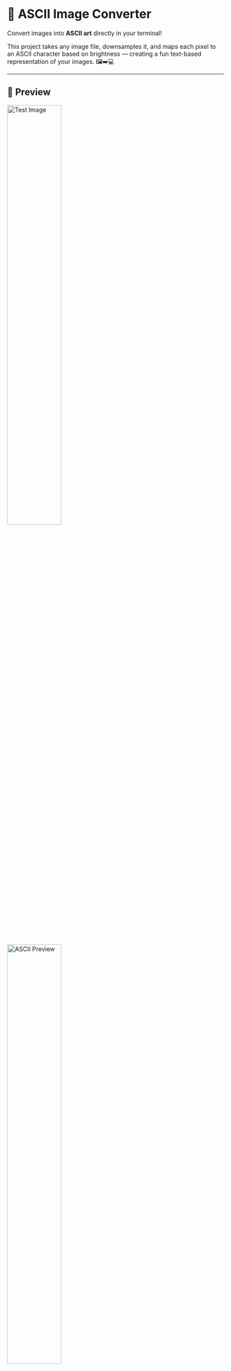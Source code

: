 # 🎨 ASCII Image Converter

Convert images into **ASCII art** directly in your terminal!  

This project takes any image file, downsamples it, and maps each pixel to an ASCII character based on brightness — creating a fun text-based representation of your images. 🖼️➡️💻

---

## 📸 Preview
<div align="left">
  <img src="/image.jpeg" alt="Test Image" width="50%"/>
  <img src="/screenshot.png" alt="ASCII Preview" width="50%"/>
</div>

---

## 🚀 Features
- 🖼️ Supports PNG, JPG, JPEG, GIF, BMP, and other common formats.
- 📏 Able to downsample images to fit terminal dimensions.
- 🎨 Maps pixel brightness to ASCII characters for high-fidelity output.
- 🌈 Optionally supports RGB color channels for advanced output.
- ⚡ Lightweight, fast, and terminal-friendly.

---

## 🛠️ Tech Stack
- **Language:** C++  
- **Dependencies:** [STB Image](https://github.com/nothings/stb) (`stb_image.h`)  

---

## 📦 Getting Started

### Prerequisites
- C++ compiler (G++ / MSVC / Clang) 🛠️
- `stb_image.h` header file 📎

### Installation
```bash
git clone https://github.com/Ure-B/ascii-image-converter.git
cd ascii-image-converter
```

### Compile
```bash
g++ convert.cpp -o ascii_converter
```

### Run Locally
```bash
./ascii_converter
```

---

## 🎯 Usage
The program can take a file path, scale, and color option as input:
```cpp
createImage("image.png", scale, color);
```

**Parameters:**
- filePath — Path to your image file 🖼️
- scale — Downsampling factor (higher = smaller ASCII image) 📏
- color — Consider RGB channels? (true/false) 🌈

**Example**
```text
Enter the image path (string), scale factor (int), and color option (Y/N). (All separated by a space): image.png 2 Y
```
The image will be printed in ASCII directly to your terminal 💻.

---

## 📄 License
MIT License © [Brendan Ure](LICENSE)